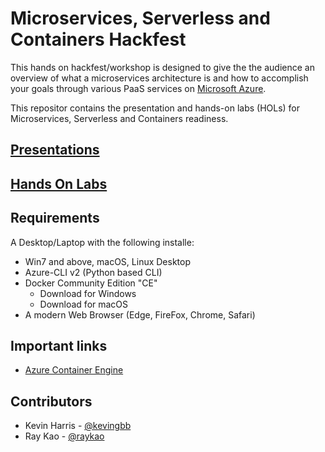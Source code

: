 # Microservices, Serverless and Containers Hackfest

This hands on hackfest/workshop is designed to give the the audience an overview of what a microservices architecture is and how to accomplish your goals through various PaaS services on [Microsoft Azure](https://azure.microsoft.com).

This repositor contains the presentation and hands-on labs (HOLs) for Microservices, Serverless and Containers readiness.

## [Presentations](Presentations)

## [Hands On Labs](HOL)

## Requirements

A Desktop/Laptop with the following installe:
- Win7 and above, macOS, Linux Desktop
- Azure-CLI v2 (Python based CLI)
- Docker Community Edition "CE"
    - Download for Windows
    - Download for macOS
- A modern Web Browser (Edge, FireFox, Chrome, Safari)

## Important links
- [Azure Container Engine](https://github.com/Azure/acs-engine)

## Contributors
- Kevin Harris - [@kevingbb](@kevingbb)
- Ray Kao - [@raykao](@raykao)